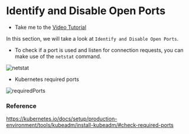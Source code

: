 # Identify and Disable Open Ports

  - Take me to the [Video Tutorial](https://kodekloud.com/topic/identify-and-disable-open-ports/)

In this section, we will take a look at `Identify and Disable Open Ports`.

  - To check if a port is used and listen for connection requests, you can make use of the `netstat` command.  

  ![netstat](../../images/netstat.png)

  - Kubernetes required ports

  ![requiredPorts](../../images/requiredPorts.png)


### Reference

https://kubernetes.io/docs/setup/production-environment/tools/kubeadm/install-kubeadm/#check-required-ports
